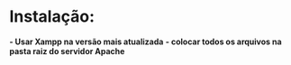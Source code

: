 # Instalação:
**- Usar Xampp na versão mais atualizada**
**- colocar todos os arquivos na pasta raiz do servidor Apache**
